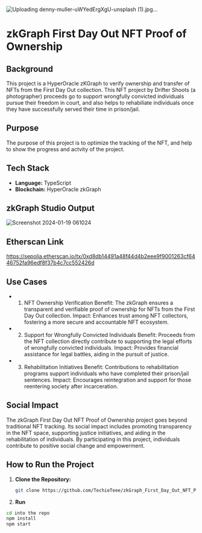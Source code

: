 
![Uploading denny-muller-uWYedErgXgU-unsplash (1).jpg…]()

# zkGraph First Day Out NFT Proof of Ownership

## Background

This project is a HyperOracle zKGraph to verify ownership and transfer of NFTs from the First Day Out collection. This NFT project by Drifter Shoots (a photographer) proceeds go to support wrongfully convicted individuals pursue their freedom in court, and also helps to rehabiliate individuals once they have successfully served their time in prison/jail.

## Purpose

The purpose of this project is to optimize the tracking of the NFT, and help to show the progress and actvity of the project.

## Tech Stack

- **Language:** TypeScript
- **Blockchain:** HyperOracle zkGraph


## zkGraph Studio Output
![Screenshot 2024-01-19 061024](https://github.com/TechieTeee/zkGraph_First_Day_Out_NFT_Proof_of_Ownership/assets/100870737/0010ccd0-4393-40a8-8754-d544338d5d21)


## Etherscan Link
https://sepolia.etherscan.io/tx/0xd8db14491a48f44d4b2eee9f9001263cf6446752fa96edf8f37b4c7cc552426d

## Use Cases
- 1. NFT Ownership Verification
Benefit: The zkGraph ensures a transparent and verifiable proof of ownership for NFTs from the First Day Out collection.
Impact: Enhances trust among NFT collectors, fostering a more secure and accountable NFT ecosystem.
- 2. Support for Wrongfully Convicted Individuals
Benefit: Proceeds from the NFT collection directly contribute to supporting the legal efforts of wrongfully convicted individuals.
Impact: Provides financial assistance for legal battles, aiding in the pursuit of justice.
- 3. Rehabilitation Initiatives
Benefit: Contributions to rehabilitation programs support individuals who have completed their prison/jail sentences.
Impact: Encourages reintegration and support for those reentering society after incarceration.

## Social Impact
The zkGraph First Day Out NFT Proof of Ownership project goes beyond traditional NFT tracking. Its social impact includes promoting transparency in the NFT space, supporting justice initiatives, and aiding in the rehabilitation of individuals. By participating in this project, individuals contribute to positive social change and empowerment.


## How to Run the Project

1. **Clone the Repository:**
   ```bash
   git clone https://github.com/TechieTeee/zkGraph_First_Day_Out_NFT_Proof_of_Ownership.git
   
2. **Run**
  ```bash
cd into the repo
npm install
npm start
